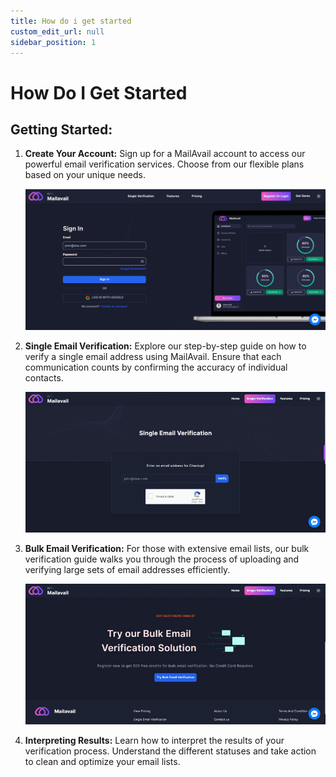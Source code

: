 ```yaml
---
title: How do i get started
custom_edit_url: null
sidebar_position: 1
---
```


# How Do I Get Started

## Getting Started:

1. **Create Your Account:**
   Sign up for a MailAvail account to access our powerful email verification services. Choose from our flexible plans based on your unique needs.

   ![image](img/image.png)

2. **Single Email Verification:**
   Explore our step-by-step guide on how to verify a single email address using MailAvail. Ensure that each communication counts by confirming the accuracy of individual contacts.

   ![image](img/single_verification.gif)

3. **Bulk Email Verification:**
   For those with extensive email lists, our bulk verification guide walks you through the process of uploading and verifying large sets of email addresses efficiently.

   ![image](img/bulk_emails.gif)

4. **Interpreting Results:**
   Learn how to interpret the results of your verification process. Understand the different statuses and take action to clean and optimize your email lists.
